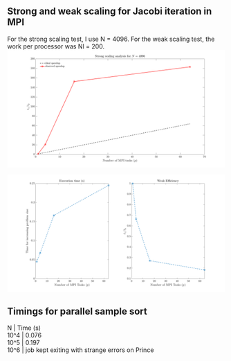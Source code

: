 ## Strong and weak scaling for Jacobi iteration in MPI ##
For the strong scaling test, I use N = 4096. For the weak scaling test,
the work per processor was Nl = 200.
![strong](strong_jacobi.png)

![strong](weak_jacobi.png)

## Timings for parallel sample sort ##

N      | Time (s) <br />
10^4   | 0.076    <br />
10^5   | 0.197    <br />
10^6   | job kept exiting with strange errors on Prince <br />

